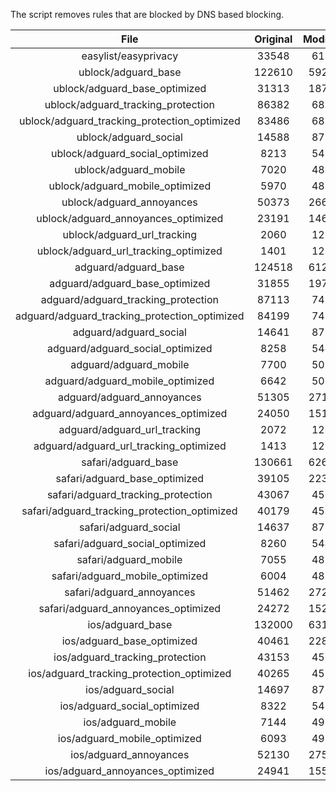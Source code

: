 The script removes rules that are blocked by DNS based blocking.


| File | Original | Modified |
|:----:|:-----:|:-----:|
| easylist/easyprivacy | 33548 | 6170 |
| ublock/adguard_base | 122610 | 59236 |
| ublock/adguard_base_optimized | 31313 | 18784 |
| ublock/adguard_tracking_protection | 86382 | 6821 |
| ublock/adguard_tracking_protection_optimized | 83486 | 6821 |
| ublock/adguard_social | 14588 | 8726 |
| ublock/adguard_social_optimized | 8213 | 5409 |
| ublock/adguard_mobile | 7020 | 4837 |
| ublock/adguard_mobile_optimized | 5970 | 4837 |
| ublock/adguard_annoyances | 50373 | 26630 |
| ublock/adguard_annoyances_optimized | 23191 | 14620 |
| ublock/adguard_url_tracking | 2060 | 1219 |
| ublock/adguard_url_tracking_optimized | 1401 | 1219 |
| adguard/adguard_base | 124518 | 61242 |
| adguard/adguard_base_optimized | 31855 | 19778 |
| adguard/adguard_tracking_protection | 87113 | 7498 |
| adguard/adguard_tracking_protection_optimized | 84199 | 7498 |
| adguard/adguard_social | 14641 | 8770 |
| adguard/adguard_social_optimized | 8258 | 5449 |
| adguard/adguard_mobile | 7700 | 5022 |
| adguard/adguard_mobile_optimized | 6642 | 5022 |
| adguard/adguard_annoyances | 51305 | 27171 |
| adguard/adguard_annoyances_optimized | 24050 | 15150 |
| adguard/adguard_url_tracking | 2072 | 1229 |
| adguard/adguard_url_tracking_optimized | 1413 | 1229 |
| safari/adguard_base | 130661 | 62682 |
| safari/adguard_base_optimized | 39105 | 22349 |
| safari/adguard_tracking_protection | 43067 | 4582 |
| safari/adguard_tracking_protection_optimized | 40179 | 4582 |
| safari/adguard_social | 14637 | 8765 |
| safari/adguard_social_optimized | 8260 | 5447 |
| safari/adguard_mobile | 7055 | 4882 |
| safari/adguard_mobile_optimized | 6004 | 4882 |
| safari/adguard_annoyances | 51462 | 27239 |
| safari/adguard_annoyances_optimized | 24272 | 15233 |
| ios/adguard_base | 132000 | 63199 |
| ios/adguard_base_optimized | 40461 | 22874 |
| ios/adguard_tracking_protection | 43153 | 4590 |
| ios/adguard_tracking_protection_optimized | 40265 | 4590 |
| ios/adguard_social | 14697 | 8785 |
| ios/adguard_social_optimized | 8322 | 5468 |
| ios/adguard_mobile | 7144 | 4921 |
| ios/adguard_mobile_optimized | 6093 | 4921 |
| ios/adguard_annoyances | 52130 | 27572 |
| ios/adguard_annoyances_optimized | 24941 | 15565 |